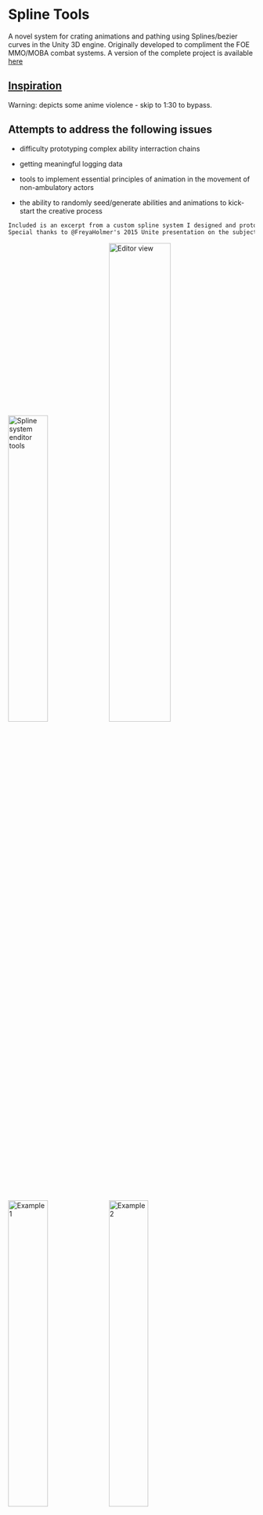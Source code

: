 # Spline Tools

A novel system for crating animations and pathing using Splines/bezier curves in the Unity 3D engine. Originally developed to compliment the FOE MMO/MOBA combat systems. A version of the complete project is available [here](https://github.com/deserializeme/Game-Projects/tree/main/combat_system)

## [Inspiration](https://www.youtube.com/watch?v=rXLH0nkgkbc)
Warning: depicts some anime violence - skip to 1:30 to bypass.

## Attempts to address the following issues

- difficulty prototyping complex ability interraction chains

- getting meaningful logging data

- tools to implement essential principles of animation in the movement of non-ambulatory actors

- the ability to randomly seed/generate abilities and animations to kick-start the creative process

```md
Included is an excerpt from a custom spline system I designed and prototyped for a unrealeased MOBA title.
Special thanks to @FreyaHolmer's 2015 Unite presentation on the subject for being a fantastic primer.
```
<a href="https://gfycat.com/HollowMajesticArmadillo-size_restricted.gif">     <img alt="Spline system enditor tools" src="https://thumbs.gfycat.com/HollowMajesticArmadillo-size_restricted.gif" width="40%"></a>
<a href="custom_editors/editorviewsplineeditor.PNG">                          <img alt="Editor view"                 src="custom_editors/editorviewsplineeditor.PNG" width="50%"></a>
<a href="https://gfycat.com/ThoroughSeriousIchidna-size_restricted.gif">      <img alt="Example 1"                   src="https://thumbs.gfycat.com/ThoroughSeriousIchidna-size_restricted.gif" width="40%"></a>
<a href="https://gfycat.com/FemaleFaithfulBorderterrier-size_restricted.gif"> <img alt="Example 2"                   src="https://thumbs.gfycat.com/FemaleFaithfulBorderterrier-size_restricted.gif" width="40%"></a>

## Editors and gizmos:

<img src="custom_editors/combatloggingandscoretracking.PNG" alt="drawing"        style="witdh:50%;"/>
<img src="custom_editors/splinemanager.PNG"                 alt="drawing"        style="height:50%;"/>
<img src="custom_editors/character2.PNG"                    alt="drawing"        style="height:100%;"/>
<img src="custom_editors/castmanager.PNG"                   alt="drawing"        style="height:50%;"/>
<img src="custom_editors/character1.PNG"                    alt="drawing"        style="height:50%;"/>
<img src="custom_editors/attackprofile1.PNG"                alt="drawing"        style="width:50%;"/><img src="custom_editors/attackprofile2.PNG"                alt="drawing"        style="width:50%;"/>
<img src="custom_editors/attackcollapsed.PNG"               alt="drawing"        style="height:50%;"/>
<img src="custom_editors/damagetype.PNG"                    alt="drawing"        style="width:50%;"/>

